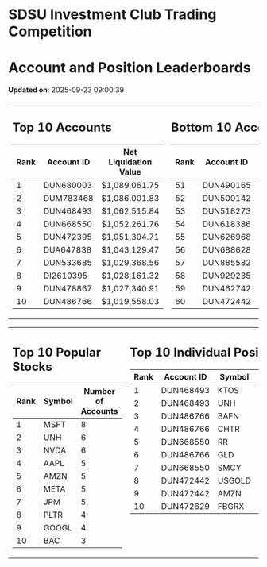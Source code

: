 # SDSU Investment Club Trading Competition 
 # Account and Position Leaderboards

**Updated on**: 2025-09-23 09:00:39

<table><tr><td valign="top">

## Top 10 Accounts
| Rank | Account ID | Net Liquidation Value |
|------|------------|-----------------------|
| 1 | DUN680003 | $1,089,061.75 |
| 2 | DUM783468 | $1,086,001.83 |
| 3 | DUN468493 | $1,062,515.84 |
| 4 | DUN668550 | $1,052,261.76 |
| 5 | DUN472395 | $1,051,304.71 |
| 6 | DUA647838 | $1,043,129.47 |
| 7 | DUN533685 | $1,029,368.56 |
| 8 | DI2610395 | $1,028,161.32 |
| 9 | DUN478867 | $1,027,340.91 |
| 10 | DUN486766 | $1,019,558.03 |

</td><td valign="top">

## Bottom 10 Accounts
| Rank | Account ID | Net Liquidation Value |
|------|------------|-----------------------|
| 51 | DUN490165 | $1,001,447.10 |
| 52 | DUN500142 | $1,001,447.10 |
| 53 | DUN518273 | $1,001,447.10 |
| 54 | DUN618386 | $1,001,236.44 |
| 55 | DUN626968 | $1,001,236.44 |
| 56 | DUN688628 | $1,001,131.11 |
| 57 | DUN885582 | $1,000,604.46 |
| 58 | DUN929235 | $1,000,295.35 |
| 59 | DUN462742 | $1,000,260.86 |
| 60 | DUN472442 | $857,769.58 |

</td></tr></table>

<table><tr><td valign="top">

## Top 10 Popular Stocks
| Rank | Symbol | Number of Accounts |
|------|--------|--------------------|
| 1 | MSFT | 8 |
| 2 | UNH | 6 |
| 3 | NVDA | 6 |
| 4 | AAPL | 5 |
| 5 | AMZN | 5 |
| 6 | META | 5 |
| 7 | JPM | 5 |
| 8 | PLTR | 4 |
| 9 | GOOGL | 4 |
| 10 | BAC | 3 |

</td><td valign="top">

## Top 10 Individual Positions
| Rank | Account ID | Symbol | Cost | Total Value |
|------|------------|--------|-----------|-------------|
| 1 | DUN468493 | KTOS | $375,025.68 | $375,025.68 |
| 2 | DUN468493 | UNH | $200,003.43 | $200,003.43 |
| 3 | DUN486766 | BAFN | $150,086.61 | $150,086.61 |
| 4 | DUN486766 | CHTR | $150,002.80 | $150,002.80 |
| 5 | DUN668550 | RR | $137,487.66 | $137,487.66 |
| 6 | DUN486766 | GLD | $125,001.86 | $125,001.86 |
| 7 | DUN668550 | SMCY | $114,862.67 | $114,862.67 |
| 8 | DUN472442 | USGOLD | $109,327.10 | $109,327.10 |
| 9 | DUN472442 | AMZN | $107,554.22 | $107,554.22 |
| 10 | DUN472629 | FBGRX | $101,995.21 | $101,995.21 |

</td></tr></table>
